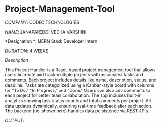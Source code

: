 # Project-Management-Tool

*COMPANY*: CODEC TECHNOLOGIES

*NAME*: JANAPAREDDI VEDHA VARSHINI

*Designation *: MERN Stack Developer Intern

*DURATION*: 4 WEEKS

*Description* :

This Project Handler is a React-based project management tool that allows users to create and track multiple projects with associated tasks and comments. Each project includes details like name, description, status, and deadline. Tasks are categorized using a Kanban-style board with columns for "To Do," "In Progress," and "Done." Users can also add comments to each project for better team collaboration. The app includes built-in analytics showing task status counts and total comments per project. All data updates dynamically, ensuring real-time feedback after each action. The backend (not shown here) handles data persistence via REST APIs.

*OUTPUT*:

